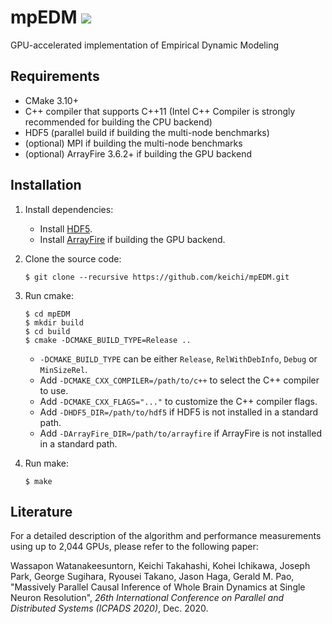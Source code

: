 # mpEDM [![](https://github.com/keichi/mpEDM/workflows/build/badge.svg)](https://github.com/keichi/mpEDM/actions?query=workflow%3Abuild)

GPU-accelerated implementation of Empirical Dynamic Modeling

## Requirements

- CMake 3.10+
- C++ compiler that supports C++11 (Intel C++ Compiler is strongly recommended
  for building the CPU backend)
- HDF5 (parallel build if building the multi-node benchmarks)
- (optional) MPI if building the multi-node benchmarks
- (optional) ArrayFire 3.6.2+ if building the GPU backend

## Installation

1. Install dependencies:
    - Install [HDF5](https://www.hdfgroup.org/).
    - Install [ArrayFire](https://arrayfire.com/) if building the GPU backend.

2. Clone the source code:
    ```
    $ git clone --recursive https://github.com/keichi/mpEDM.git
    ```

3. Run cmake:
    ```
    $ cd mpEDM
    $ mkdir build
    $ cd build
    $ cmake -DCMAKE_BUILD_TYPE=Release ..
    ```
    - `-DCMAKE_BUILD_TYPE` can be either `Release`, `RelWithDebInfo`, `Debug`
      or `MinSizeRel`.
    - Add `-DCMAKE_CXX_COMPILER=/path/to/c++` to select the C++ compiler to use.
    - Add `-DCMAKE_CXX_FLAGS="..."` to customize the C++ compiler flags.
    - Add `-DHDF5_DIR=/path/to/hdf5` if HDF5 is not installed in a standard
      path.
    - Add `-DArrayFire_DIR=/path/to/arrayfire` if ArrayFire is not installed
      in a standard path.

4. Run make:
    ```
    $ make
    ```

## Literature

For a detailed description of the algorithm and performance measurements using
up to 2,044 GPUs, please refer to the following paper:

Wassapon Watanakeesuntorn, Keichi Takahashi, Kohei Ichikawa, Joseph Park,
George Sugihara, Ryousei Takano, Jason Haga, Gerald M. Pao, "Massively
Parallel Causal Inference of Whole Brain Dynamics at Single Neuron Resolution",
_26th International Conference on Parallel and Distributed Systems (ICPADS
2020)_, Dec. 2020.
